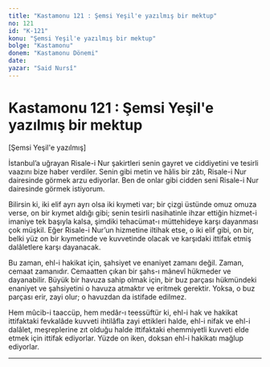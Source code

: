 ```yaml
---
title: "Kastamonu 121 : Şemsi Yeşil'e yazılmış bir mektup"
no: 121
id: "K-121"
konu: "Şemsi Yeşil'e yazılmış bir mektup"
bolge: "Kastamonu"
donem: "Kastamonu Dönemi"
date: 
yazar: "Said Nursî"
---
```


# Kastamonu 121 : Şemsi Yeşil'e yazılmış bir mektup

<p class="takdim">[Şemsi Yeşil'e yazılmış]</p>

İstanbul’a uğrayan Risale-i Nur şakirtleri senin gayret ve ciddiyetini ve tesirli vaazını bize haber verdiler. Senin gibi metin ve hâlis bir zâtı, Risale-i Nur dairesinde görmek arzu ediyorlar. Ben de onlar gibi cidden seni Risale-i Nur dairesinde görmek istiyorum.

Bilirsin ki, iki elif ayrı ayrı olsa iki kıymeti var; bir çizgi üstünde omuz omuza verse, on bir kıymet aldığı gibi; senin tesirli nasihatinle ihzar ettiğin hizmet-i imaniye tek başıyla kalsa, şimdiki tehacümat-ı müttehideye karşı dayanması çok müşkil. Eğer Risale-i Nur’un hizmetine iltihak etse, o iki elif gibi, on bir, belki yüz on bir kıymetinde ve kuvvetinde olacak ve karşıdaki ittifak etmiş dalâletlere karşı dayanacak.

Bu zaman, ehl-i hakikat için, şahsiyet ve enaniyet zamanı değil. Zaman, cemaat zamanıdır. Cemaatten çıkan bir şahs-ı mânevî hükmeder ve dayanabilir. Büyük bir havuza sahip olmak için, bir buz parçası hükmündeki enaniyet ve şahsiyetini o havuza atmaktır ve eritmek gerektir. Yoksa, o buz parçası erir, zayi olur; o havuzdan da istifade edilmez.

Hem mûcib-i taaccüp, hem medâr-ı teessüftür ki, ehl-i hak ve hakikat ittifaktaki fevkalâde kuvveti ihtilâfla zayi ettikleri halde, ehl-i nifak ve ehl-i dalâlet, meşreplerine zıt olduğu halde ittifaktaki ehemmiyetli kuvveti elde etmek için ittifak ediyorlar. Yüzde on iken, doksan ehl-i hakikatı mağlup ediyorlar.

***
